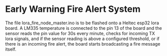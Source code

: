 # Early Warning Fire Alert System

The file lora_fire_node_master.ino is to be flashed onto a Heltec esp32 lora board. A LM335 temperature is connected to the pin 13 of the board and the sensor reads the pin value for 30s every minute, checks for incoming TX lora signals, and if the sensor reading is above a configured threshold, or if there is an incoming fire alert, the board starts broadcasting a fire message itself. 

